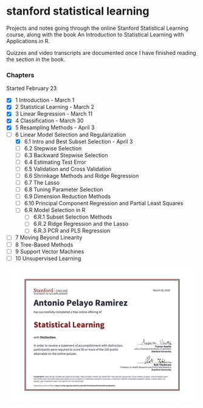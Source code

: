 # stanford statistical learning
Projects and notes going through the online Stanford Statistical Learning course,
along with the book An Introduction to Statistical Learning with Applications in R. 

Quizzes and video transcripts are documented once I have finished reading the section
in the book.

### Chapters
Started February 23 
- [x] 1 Introduction - March 1
- [x] 2 Statistical Learning - March 2
- [x] 3 Linear Regression - March 11 
- [x] 4 Classification - March 30
- [x] 5 Resampling Methods - April 3
- [ ] 6 Linear Model Selection and Regularization
    - [x] 6.1 Intro and Best Subset Selection - April 3
    - [ ] 6.2 Stepwise Selection
    - [ ] 6.3 Backward Stepwise Selection 
    - [ ] 6.4 Estimating Test Error
    - [ ] 6.5 Validation and Cross Validation
    - [ ] 6.6 Shrinkage Methods and Ridge Regression
    - [ ] 6.7 The Lasso
    - [ ] 6.8 Tuning Parameter Selection
    - [ ] 6.9 Dimension Reduction Methods
    - [ ] 6.10 Principal Component Regression and Partial Least Squares
    - [ ] 6.R Model Selection in R
        - [ ] 6.R.1 Subset Selection Methods
        - [ ] 6.R.2 Ridge Regression and the Lasso
        - [ ] 6.R.3 PCR and PLS Regression
- [ ] 7 Moving Beyond Linearity 
- [ ] 8 Tree-Based Methods
- [ ] 9 Support Vector Machines
- [ ] 10 Unsupervised Learning

!['statement of accomplishment'](files/soa.png)
